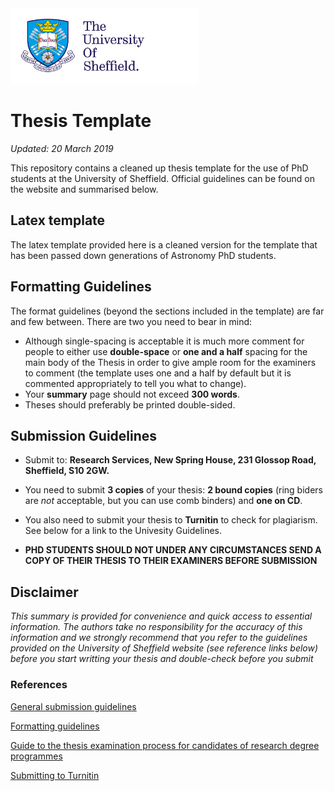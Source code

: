 <img src="/figures/logo/TUOS_PRIMARY_LOGO_FULL COLOUR.png" width=300>


# Thesis Template 
_Updated: 20 March 2019_

This repository contains a cleaned up thesis template for the use of PhD students at the University of Sheffield. 
Official guidelines can be found on the website and summarised below. 

## Latex template
The latex template provided here is a cleaned version for the template that has been passed down generations of Astronomy PhD students. 

## Formatting Guidelines

The format guidelines (beyond the sections included in the template) are far and few between. There are two you need to bear in mind:
* Although single-spacing is acceptable it is much more comment for people to either use **double-space** or **one and a half** spacing for the main body of the Thesis in order to give ample room for the examiners to comment (the template uses one and a half by default but it is commented appropriately to tell you what to change).
* Your **summary** page should not exceed **300 words**. 
* Theses should preferably be printed double-sided.

## Submission Guidelines

* Submit to: **Research Services, New Spring House, 231 Glossop Road, Sheffield, S10 2GW.**
* You need to submit **3 copies** of your thesis: **2 bound copies** (ring biders are *not* acceptable, but you can use comb binders) and **one on CD**.
* You also need to submit your thesis to **Turnitin** to check for plagiarism. See below for a link to the Univesity Guidelines. 

* **PHD STUDENTS SHOULD NOT UNDER ANY CIRCUMSTANCES SEND A COPY OF THEIR THESIS TO THEIR EXAMINERS BEFORE SUBMISSION**


## Disclaimer
_This summary is provided for convenience and quick access to essential information. The authors take no responsibility for the accuracy of this information and we strongly recommend that you refer to the guidelines provided on the University of Sheffield website (see reference links below) before you start writting your thesis and double-check before you submit_


### References

[General submission guidelines](https://www.sheffield.ac.uk/rs/code/submission)

[Formatting guidelines](https://www.sheffield.ac.uk/rs/code/formatting)

[Guide to the thesis examination process for candidates of research degree programmes ](https://www.sheffield.ac.uk/polopoly_fs/1.688400!/file/Guidance_Notes_for_Candidates_final_updated_Sept18.pdf)

[Submitting to Turnitin](https://www.sheffield.ac.uk/rs/code/turnitin)
